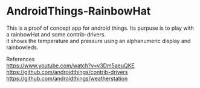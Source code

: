 # AndroidThings-RainbowHat

This is a proof of concept app for android things. Its purpuse is to play with a rainbowHat and some contrib-drivers. <br />
it shows the temperature and pressure using an alphanumeric display and rainbowleds.

References  <br />
https://www.youtube.com/watch?v=v3Dm5aeuQKE  <br />
https://github.com/androidthings/contrib-drivers <br />
https://github.com/androidthings/weatherstation <br />
